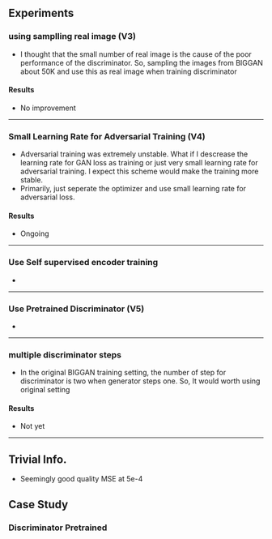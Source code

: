 ## Experiments 
 
### using samplling real image (V3)
- I thought that the small number of real image is the cause of the poor 
performance of the discriminator. So, sampling the images from BIGGAN about 
50K and use this as real image when training discriminator

#### Results
- No improvement
---

### Small Learning Rate for Adversarial Training (V4)
- Adversarial training was extremely unstable. What if I descrease the 
learning rate for GAN loss as training or just very small learning rate for
adversarial training. I expect this scheme would make the training more stable.
- Primarily, just seperate the optimizer and use small learning rate for 
adversarial loss.

#### Results
- Ongoing

---
### Use Self supervised encoder training 
- 

---
### Use Pretrained Discriminator (V5)
- 

---

### multiple discriminator steps 
- In the original BIGGAN training setting, the number of step for discriminator 
is two when generator steps one. So, It would worth using original setting

#### Results
- Not yet 

---

## Trivial Info.

- Seemingly good quality MSE at 5e-4 


## Case Study

### Discriminator Pretrained 
